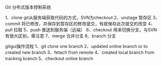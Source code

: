 ﻿Git 分布式版本控制系统

1、clone git从服务端获取代码的方式，SVN为checkout
2、unstage 暂存区
3、commit 将已修改，并保存到暂存区的修改提交，有就保存此次提交的改变
4、pull 拉取
5、push 推送到服务端（远端）
6、checkout 用来切换分支，与SVN有很大区别，需注意
7、merge 合并分支
8、branch 分支


gitgui操作流程
1、git clone one branch 
2、updated online branch or to created new branch
3、fetach from remote
4、created local branch from tracking branch
5、checkout online branch 
